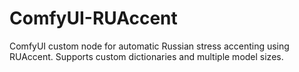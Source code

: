 # ComfyUI-RUAccent
ComfyUI custom node for automatic Russian stress accenting using RUAccent. Supports custom dictionaries and multiple model sizes.

